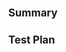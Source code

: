 ## Summary

<!--
 Explain what this pull request does, and what break-down tasks are included in this pull request.
-->

## Test Plan

<!--
  Demonstrate the code is solid. Example: The exact commands you ran and their output, screenshots / videos if the pull request changes the user interface.
  How exactly did you verify that your PR solves the issue you wanted to solve?
  If you leave this empty, your PR will very likely be rejected.
-->
